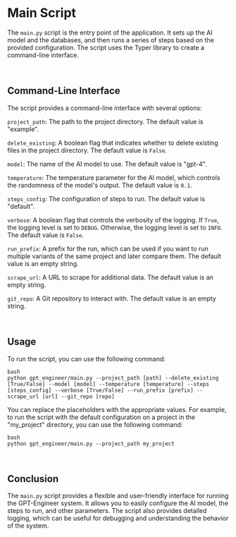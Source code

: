 # Main Script
The `main.py` script is the entry point of the application. It sets up the AI model and the databases, and then runs a series of steps based on the provided configuration. The script uses the Typer library to create a command-line interface.

<br>

## Command-Line Interface
The script provides a command-line interface with several options:

`project_path`: The path to the project directory. The default value is "example".

`delete_existing`: A boolean flag that indicates whether to delete existing files in the project directory. The default value is `False`.

`model`: The name of the AI model to use. The default value is "gpt-4".

`temperature`: The temperature parameter for the AI model, which controls the randomness of the model's output. The default value is `0.1`.

`steps_config`: The configuration of steps to run. The default value is "default".

`verbose`: A boolean flag that controls the verbosity of the logging. If `True`, the logging level is set to `DEBUG`. Otherwise, the logging level is set to `INFO`. The default value is `False`.

`run_prefix`: A prefix for the run, which can be used if you want to run multiple variants of the same project and later compare them. The default value is an empty string.

`scrape_url`: A URL to scrape for additional data. The default value is an empty string.

`git_repo`: A Git repository to interact with. The default value is an empty string.

<br>

## Usage
To run the script, you can use the following command:

```
bash
python gpt_engineer/main.py --project_path [path] --delete_existing [True/False] --model [model] --temperature [temperature] --steps [steps_config] --verbose [True/False] --run_prefix [prefix] --scrape_url [url] --git_repo [repo]
```

You can replace the placeholders with the appropriate values. For example, to run the script with the default configuration on a project in the "my_project" directory, you can use the following command:

```
bash
python gpt_engineer/main.py --project_path my_project
```

<br>

## Conclusion
The `main.py` script provides a flexible and user-friendly interface for running the GPT-Engineer system. It allows you to easily configure the AI model, the steps to run, and other parameters. The script also provides detailed logging, which can be useful for debugging and understanding the behavior of the system.